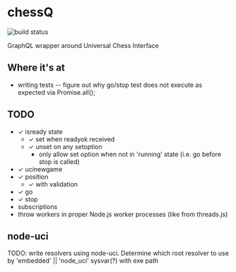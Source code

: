 # chessQ

![build status](https://travis-ci.org/JeffML/chessQ.svg?branch=master)

GraphQL wrapper around Universal Chess Interface

## Where it's at

-   writing tests
    -- figure out why go/stop test does not execute as expected via Promise.all();

## TODO

-   ✓ isready state
    -   ✓ set when readyok received
    -   ✓ unset on any setoption
        -   only allow set option when not in 'running' state (i.e. go before stop  is called)
-   ✓ ucinewgame
-   ✓ position
    -   ✓ with validation
-   ✓ go
-   ✓ stop
-   subscriptions
-   throw workers in proper Node.js worker processes (like from threads.js)

## node-uci

TODO: write resolvers using node-uci. Determine which root resolver to use by 'embedded' || 'node_uci' sysvar(?) with exe path
